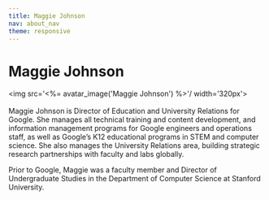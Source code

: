 ```yaml
---
title: Maggie Johnson
nav: about_nav
theme: responsive
---
```

# Maggie Johnson

<img src='<%= avatar_image('Maggie Johnson') %>'/ width='320px'>
<br/>
<br/>
Maggie Johnson is Director of Education and University Relations for Google. She manages all technical training and content development, and information management programs for Google engineers and operations staff, as well as Google’s K12 educational programs in STEM and computer science. She also manages the University Relations area, building strategic research partnerships with faculty and labs globally. 

Prior to Google, Maggie was a faculty member and Director of Undergraduate Studies in the Department of 
Computer Science at Stanford University.